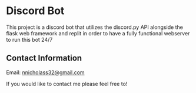 # Discord Bot

This project is a discord bot that utilizes the discord.py API alongside the flask web framework and replit in order to have a fully functional webserver to run this bot 24/7 

## Contact Information 
Email: nnicholass32@gmail.com


If you would like to contact me please feel free to!
